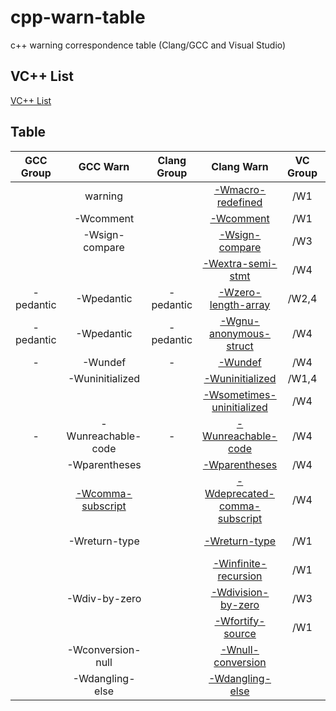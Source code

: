 # cpp-warn-table

c++ warning correspondence table (Clang/GCC and Visual Studio)

## VC++ List

[VC++ List](./VCLIST.md)

## Table

|GCC Group|GCC Warn|Clang Group|Clang Warn|VC Group|VC Warn|
|:-------:|:------:|:---------:|:--------:|:------:|:-----:|
|           | warning                |           | [-Wmacro-redefined][]            | /W1   | C4005 |
|           | -Wcomment              |           | [-Wcomment][]                    | /W1   | C4010 |
|           | -Wsign-compare         |           | [-Wsign-compare][]               | /W3   | C4018 |
|           |                        |           | [-Wextra-semi-stmt][]            | /W4   | C4019 |
| -pedantic | -Wpedantic             | -pedantic | [-Wzero-length-array][]          | /W2,4 | C4200 |
| -pedantic | -Wpedantic             | -pedantic | [-Wgnu-anonymous-struct][]       | /W4   | C4201 |
| -         | -Wundef                | -         | [-Wundef][]                      | /W4   | C4668 |
|           | -Wuninitialized        |           | [-Wuninitialized][]              | /W1,4 | C4700 |
|           |                        |           | [-Wsometimes-uninitialized][]    | /W4   | C4701, C4703 |
| -         | -Wunreachable-code     | -         | [-Wunreachable-code][]           | /W4   | C4702 |
|           | -Wparentheses          |           | [-Wparentheses][]                | /W4   | C4706 |
|           | [-Wcomma-subscript][]  |           | [-Wdeprecated-comma-subscript][] | /W4   | C4709 |
|           | -Wreturn-type          |           | [-Wreturn-type][]                | /W1   | C4715, C4716 |
|           |                        |           | [-Winfinite-recursion][]         | /W1   | C4717 |
|           | -Wdiv-by-zero          |           | [-Wdivision-by-zero][]           | /W3   | C4723, C4274 |
|           |                        |           | [-Wfortify-source][]             | /W1   | C4789 |
|           | -Wconversion-null      |           | [-Wnull-conversion][]            | | |
|           | -Wdangling-else        |           | [-Wdangling-else][]              | | |


[-Wmacro-redefined]:https://wandbox.org/permlink/FeN9eryQ6AjJtPm1
[-Wcomment]:https://wandbox.org/permlink/cK2Ulm07VwtI2NIN
[-Wsign-compare]:https://wandbox.org/permlink/fxZyhxNfIrukjAjs
[-Wextra-semi-stmt]:https://wandbox.org/permlink/t2lN0EJnAuktq96r
[-Wzero-length-array]:https://wandbox.org/permlink/dCOhebgvxxv9adE5
[-Wgnu-anonymous-struct]:https://wandbox.org/permlink/SlT2dcwmnJRE8eKo
[-Wundef]:https://wandbox.org/permlink/jGR75x8PNLTi3dfB
[-Wuninitialized]:https://wandbox.org/permlink/hy2fINy0pbOrCjJR
[-Wsometimes-uninitialized]:https://wandbox.org/permlink/OKj3yYplXtXeG1uB
[-Wunreachable-code]:https://wandbox.org/permlink/9Tr3vBQAxzTEvuN2
[-Wparentheses]:https://wandbox.org/permlink/0aY8EHsyCWoz93fa
[-Wcomma-subscript]:https://wandbox.org/permlink/aOaBTW9UwVfb9hfP
[-Wdeprecated-comma-subscript]:https://wandbox.org/permlink/mmD72OEmb9GsIEU1
[-Wreturn-type]:https://wandbox.org/permlink/l8AKsXFnsPgQtD5o
[-Winfinite-recursion]:https://wandbox.org/permlink/RlZOz4cCTGLWpeFL
[-Wdivision-by-zero]:https://wandbox.org/permlink/0HhGfj6Vyya45bZT
[-Wfortify-source]:https://wandbox.org/permlink/8kVPyQRJP9LiEJV4
[-Wnull-conversion]:https://wandbox.org/permlink/ABZSxzM9XR0r1a4B
[-Wdangling-else]:https://wandbox.org/permlink/GroeDOmm6CQWjxVV
